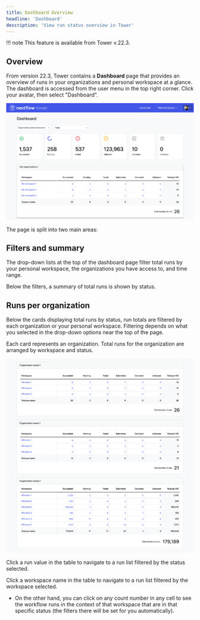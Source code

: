```yaml
---
title: Dashboard Overview
headline: 'Dashboard'
description: 'View run status overview in Tower'
---
```


!!! note 
    This feature is available from Tower v.22.3.

## Overview

From version 22.3, Tower contains a **Dashboard** page that provides an overview of runs in your organizations and personal workspace at a glance. The dashboard is accessed from the user menu in the top right corner. Click your avatar, then select "Dashboard".

![](_images/dashboard_hero.png)

The page is split into two main areas:

## Filters and summary

The drop-down lists at the top of the dashboard page filter total runs by your personal workspace, the organizations you have access to, and time range.

Below the filters, a summary of total runs is shown by status.

## Runs per organization

Below the cards displaying total runs by status, run totals are filtered by each organization or your personal workspace. Filtering depends on what you selected in the drop-down options near the top of the page. 

Each card represents an organization. Total runs for the organization are arranged by workspace and status. 

![](_images/dashboard_orgs.png)

Click a run value in the table to navigate to a run list filtered by the status selected. 

Click a workspace name in the table to navigate to a run list filtered by the workspace selected. 

 - On the other hand, you can click on any count number in any cell to see the workflow runs in the context of that workspace that are in that specific status (the filters there will be set for you automatically).

